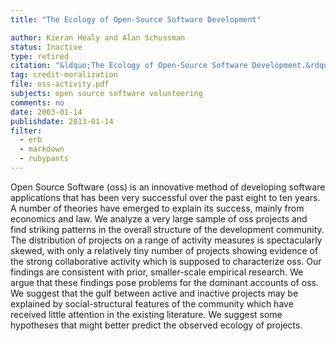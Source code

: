 ```yaml
---
title: "The Ecology of Open-Source Software Development"

author: Kieran Healy and Alan Schussman
status: Inactive
type: retired
citation: "&ldquo;The Ecology of Open-Source Software Development.&rdquo;"
tag: credit-moralization
file: oss-activity.pdf
subjects: open source software volunteering
comments: no
date: 2003-01-14
publishdate: 2013-01-14
filter:
  - erb
  - markdown
  - rubypants
---
```

Open Source Software (oss) is an innovative method of developing software applications that has been very successful over the past eight to ten years. A number of theories have emerged to explain its success, mainly from economics and law. We analyze a very large sample of oss projects and find striking patterns in the overall structure of the development community. The distribution of projects on a range of activity measures is spectacularly skewed, with only a relatively tiny number of projects showing evidence of the strong collaborative activity which is supposed to characterize oss. Our findings are consistent with prior, smaller-scale empirical research. We argue that these findings pose problems for the dominant accounts of oss. We suggest that the gulf between active and inactive projects may be explained by social-structural features of the community which have received little attention in the existing literature. We suggest some hypotheses that might better predict the observed ecology of projects.
